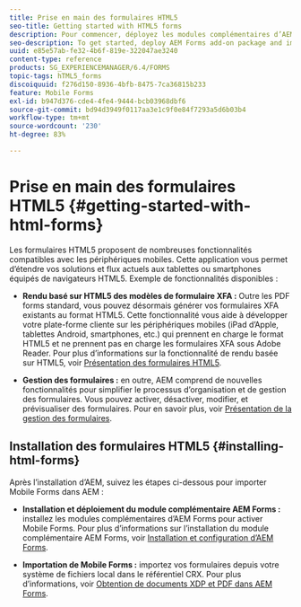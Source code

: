 ```yaml
---
title: Prise en main des formulaires HTML5
seo-title: Getting started with HTML5 forms
description: Pour commencer, déployez les modules complémentaires d’AEM Forms et importez les formulaires HTML5 existants dans AEM.
seo-description: To get started, deploy AEM Forms add-on package and import existing HTML5 forms to AEM.
uuid: e85e57ab-fe32-4b6f-819e-322047ae3240
content-type: reference
products: SG_EXPERIENCEMANAGER/6.4/FORMS
topic-tags: hTML5_forms
discoiquuid: f276d150-8936-4bfb-8475-7ca36815b233
feature: Mobile Forms
exl-id: b947d376-cde4-4fe4-9444-bcb03968dbf6
source-git-commit: bd94d3949f0117aa3e1c9f0e84f7293a5d6b03b4
workflow-type: tm+mt
source-wordcount: '230'
ht-degree: 83%

---
```


# Prise en main des formulaires HTML5 {#getting-started-with-html-forms}

Les formulaires HTML5 proposent de nombreuses fonctionnalités compatibles avec les périphériques mobiles. Cette application vous permet d’étendre vos solutions et flux actuels aux tablettes ou smartphones équipés de navigateurs HTML5. Exemple de fonctionnalités disponibles :

* **Rendu basé sur HTML5 des modèles de formulaire XFA :** Outre les PDF forms standard, vous pouvez désormais générer vos formulaires XFA existants au format HTML5. Cette fonctionnalité vous aide à développer votre plate-forme cliente sur les périphériques mobiles (iPad d’Apple, tablettes Android, smartphones, etc.) qui prennent en charge le format HTML5 et ne prennent pas en charge les formulaires XFA sous Adobe Reader. Pour plus d’informations sur la fonctionnalité de rendu basée sur HTML5, voir [Présentation des formulaires HTML5](/help/forms/using/introduction.md).

* **Gestion des formulaires :** en outre, AEM comprend de nouvelles fonctionnalités pour simplifier le processus d’organisation et de gestion des formulaires. Vous pouvez activer, désactiver, modifier, et prévisualiser des formulaires. Pour en savoir plus, voir [Présentation de la gestion des formulaires](/help/forms/using/introduction-managing-forms.md).

## Installation des formulaires HTML5 {#installing-html-forms}

Après l’installation d’AEM, suivez les étapes ci-dessous pour importer Mobile Forms dans AEM :

* **Installation et déploiement du module complémentaire AEM Forms :** installez les modules complémentaires d’AEM Forms pour activer Mobile Forms. Pour plus d’informations sur l’installation du module complémentaire AEM Forms, voir [Installation et configuration d’AEM Forms](/help/forms/using/installing-configuring-aem-forms-osgi.md).

* **Importation de Mobile Forms :** importez vos formulaires depuis votre système de fichiers local dans le référentiel CRX. Pour plus d’informations, voir [Obtention de documents XDP et PDF dans AEM Forms](/help/forms/using/get-xdp-pdf-documents-aem.md).
